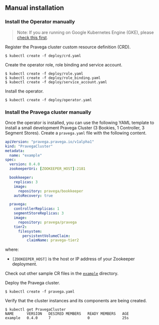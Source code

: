 ## Manual installation

### Install the Operator manually

> Note: If you are running on Google Kubernetes Engine (GKE), please [check this first](#installation-on-google-kubernetes-engine).

Register the Pravega cluster custom resource definition (CRD).

```
$ kubectl create -f deploy/crd.yaml
```

Create the operator role, role binding and service account.

```
$ kubectl create -f deploy/role.yaml
$ kubectl create -f deploy/role_binding.yaml
$ kubectl create -f deploy/service_account.yaml
```

Install the operator.

```
$ kubectl create -f deploy/operator.yaml
```

### Install the Pravega cluster manually

Once the operator is installed, you can use the following YAML template to install a small development Pravega Cluster (3 Bookies, 1 Controller, 3 Segment Stores). Create a `pravega.yaml` file with the following content.

```yaml
apiVersion: "pravega.pravega.io/v1alpha1"
kind: "PravegaCluster"
metadata:
  name: "example"
spec:
  version: 0.4.0
  zookeeperUri: [ZOOKEEPER_HOST]:2181

  bookkeeper:
    replicas: 3
    image:
      repository: pravega/bookkeeper
    autoRecovery: true

  pravega:
    controllerReplicas: 1
    segmentStoreReplicas: 3
    image:
      repository: pravega/pravega
    tier2:
      filesystem:
        persistentVolumeClaim:
          claimName: pravega-tier2
```

where:

- `[ZOOKEEPER_HOST]` is the host or IP address of your Zookeeper deployment.

Check out other sample CR files in the [`example`](../example) directory.

Deploy the Pravega cluster.

```
$ kubectl create -f pravega.yaml
```

Verify that the cluster instances and its components are being created.

```
$ kubectl get PravegaCluster
NAME      VERSION   DESIRED MEMBERS   READY MEMBERS   AGE
example   0.4.0     7                 0               25s
```
